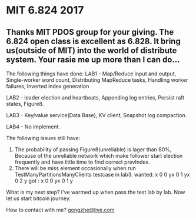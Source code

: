 # MIT 6.824 2017
Thanks MIT PDOS group for your giving. The 6.824 open class is excellent as 6.828. It bring us(outside of MIT) into the world of distribute system. Your rasie me up more than I can do...
----------------------------------------------------------------------------------------
The following things have done:
  LAB1 - Map/Reduce input and output, Single-worker word count, Distributing MapReduce tasks, Handling worker failures, 
         Inverted index generation
         
  LAB2 - leader election and heartbeats, Appending log entries, Persist raft states, Figure8.
  
  LAB3 - Key/value service(Data Base), KV client, Snapshot log compaction.
  
  LAB4 - No implement.
  
The following issues still have:
  1. The probability of passing Figure8(unreliable) is lager than 80%, Because of the unreliable network 
     which make follower start    election frequently and have little time to find correct prevIndex.
  2. There will be miss element occasionally when run TestManyPartitionsManyClients testcase in lab3.
     wanted: x 0 0 yx 0 1 yx 0 2 y
     got   : x 0 0 yx 0 1 y
    
What is my next step?
  I've warmed up when pass the test lab by lab. Now let us start bitcoin journey. 

How to contact with me?
  gongzhe@live.com
